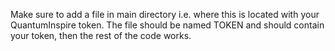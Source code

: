 Make sure to add a file in main directory i.e. where this is located with your QuantumInspire token.
The file should be named TOKEN and should contain your token, then the rest of the code works.